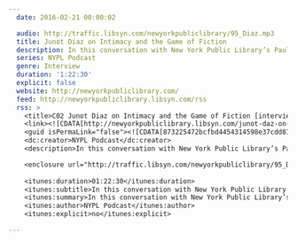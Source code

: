 ```yaml
---
  date: 2016-02-21 00:00:02

  audio: http://traffic.libsyn.com/newyorkpubliclibrary/95_Diaz.mp3
  title: Junot Diaz on Intimacy and the Game of Fiction
  description: In this conversation with New York Public Library’s Paul Holdengraber, Díaz talks about family, love, and the American immigrant experience.
  series: NYPL Podcast
  genre: Interview
  duration: '1:22:30'
  explicit: false
  website: http://newyorkpubliclibrary.com/
  feed: http://newyorkpubliclibrary.libsyn.com/rss
  rss: >
    <title>C02 Junot Diaz on Intimacy and the Game of Fiction [interview]</title>
    <link><![CDATA[http://newyorkpubliclibrary.libsyn.com/junot-daz-on-family-love-the-immigrant-experience]]></link>
    <guid isPermaLink="false"><![CDATA[873225472bcfbd4454314598e37cdd81]]></guid>
    <dc:creator>NYPL Podcast</dc:creator>
    <description>In this conversation with New York Public Library’s Paul Holdengraber, Díaz talks about family, love, and the American immigrant experience.</description>

    <enclosure url="http://traffic.libsyn.com/newyorkpubliclibrary/95_Diaz.mp3" length="39601660" type="audio/mpeg" />
    
    <itunes:duration>01:22:30</itunes:duration>
    <itunes:subtitle>In this conversation with New York Public Library’s Paul Holdengraber, Díaz talks about family, love, and the American immigrant experience.</itunes:subtitle>
    <itunes:summary>In this conversation with New York Public Library’s Paul Holdengraber, Díaz talks about family, love, and the American immigrant experience.</itunes:summary>
    <itunes:author>NYPL Podcast</itunes:author>
    <itunes:explicit>no</itunes:explicit>

---
```

